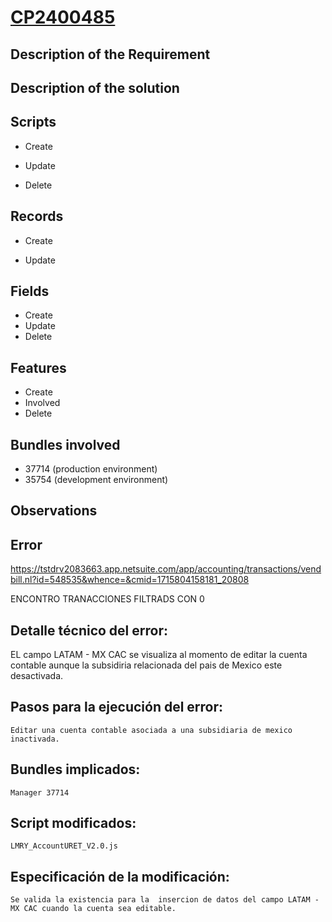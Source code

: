 
# [CP2400485   ]()


## Description of the Requirement




## Description of the solution


## Scripts
+ Create

+ Update
    
+ Delete

## Records
+ Create
   
+ Update
    
## Fields
+ Create
+ Update 
+ Delete

## Features
+ Create
+ Involved
+ Delete

## Bundles involved
+ 37714 (production environment)
+ 35754 (development environment)

## Observations
 

## Error




https://tstdrv2083663.app.netsuite.com/app/accounting/transactions/vendbill.nl?id=548535&whence=&cmid=1715804158181_20808





ENCONTRO TRANACCIONES FILTRADS CON 0


## Detalle técnico del error:
   EL campo LATAM - MX CAC se visualiza al momento de editar la cuenta contable aunque la subsidiria relacionada del pais de Mexico este desactivada.

## Pasos para la ejecución del error:
    Editar una cuenta contable asociada a una subsidiaria de mexico inactivada.
## Bundles implicados:
    Manager 37714 
## Script modificados:
    LMRY_AccountURET_V2.0.js
## Especificación de la modificación:
    Se valida la existencia para la  insercion de datos del campo LATAM - MX CAC cuando la cuenta sea editable.